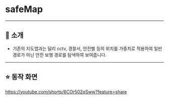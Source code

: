 # safeMap
---
## 📣 소개
- 기존의 지도앱과는 달리 cctv, 경찰서, 안전벨 등의 위치를 가중치로 적용하여 일반 경로가 아닌 안전 보행 경로를 탐색하여 보여줍니다.
---
## ⭐ 동작 화면
https://youtube.com/shorts/6COr502qSww?feature=share

